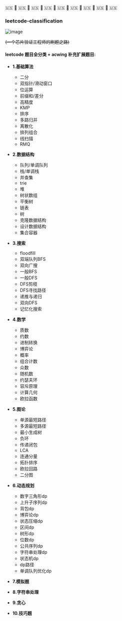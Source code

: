 🇺🇸 🗽 🇺🇸 🗽 🇺🇸 🗽 🇺🇸 🗽 🇺🇸 🗽 🇺🇸 🗽 🇺🇸 🗽 🇺🇸 🗽 🇺🇸 
### leetcode-classification
<img width="" alt="image" src="https://user-images.githubusercontent.com/66343787/178154073-134241a2-7166-43d0-b39b-d3cc5adc5077.png">

~~(一个芯片验证工程师的刷题之路)~~



#### leetcode 题目全分类 + acwing 补充扩展题目:
* **1.基础算法**
    * 二分 
    * 双指针/滑动窗口
    * 位运算
    * 前缀和/差分
    * 高精度
    * KMP
    * 排序
    * 多路归并
    * 离散化
    * 排列组合
    * 线扫描
    * RMQ

* **2.数据结构**
    * 队列/单调队列
    * 栈/单调栈
    * 并查集
    * trie
    * 堆
    * 树状数组
    * 平衡树
    * 链表
    * 树
    * 克隆数据结构
    * 设计数据结构
    * 集合容器
    
* **3.搜索**
    * floodfill
    * 双端队列BFS
    * 双向广搜
    * 一般BFS
    * 一般DFS
    * DFS剪枝
    * DFS寻找路径
    * 递推与递归
    * 双向DFS
    * 记忆化搜索

* **4.数学**
    * 质数
    * 约数
    * 进制转换
    * 博弈论
    * 概率
    * 组合计数
    * 众数
    * 随机数
    * 约瑟夫环
    * 容斥原理
    * 计算几何
    * 欧拉函数

* **5.图论**
    * 单源最短路径
    * 多源最短路径
    * 最小生成树
    * 负环
    * 传递闭包
    * LCA
    * 连通分量
    * 拓扑排序
    * 欧拉回路
    * 二分图

* **6.动态规划**
    * 数字三角形dp
    * 上升子序列dp
    * 背包dp
    * 博弈论dp
    * 状态压缩dp
    * 区间dp
    * 树形dp
    * 位数dp
    * 公共序列dp
    * 字符串处理dp
    * 状态机dp
    * dp路径
    * 单调队列优化dp

* **7.模拟题**

* **8.字符串处理**
    
* **9.贪心**

* **10.技巧题**

